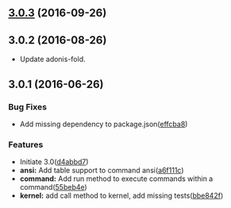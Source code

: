 <a name="3.0.3"></a>
## [3.0.3](https://github.com/adonisjs/ace/compare/v3.0.2...v3.0.3) (2016-09-26)



<a name="3.0.2"></a>
## 3.0.2 (2016-08-26)

* Update adonis-fold.

<a name="3.0.1"></a>
## 3.0.1 (2016-06-26)


### Bug Fixes

* Add missing dependency to package.json([effcba8](https://github.com/adonisjs/ace/commit/effcba8))


### Features

* Initiate 3.0([d4abbd7](https://github.com/adonisjs/ace/commit/d4abbd7))
* **ansi:** Add table support to command ansi([a6f111c](https://github.com/adonisjs/ace/commit/a6f111c))
* **command:** Add run method to execute commands within a command([55beb4e](https://github.com/adonisjs/ace/commit/55beb4e))
* **kernel:** add call method to kernel, add missing tests([bbe842f](https://github.com/adonisjs/ace/commit/bbe842f))



